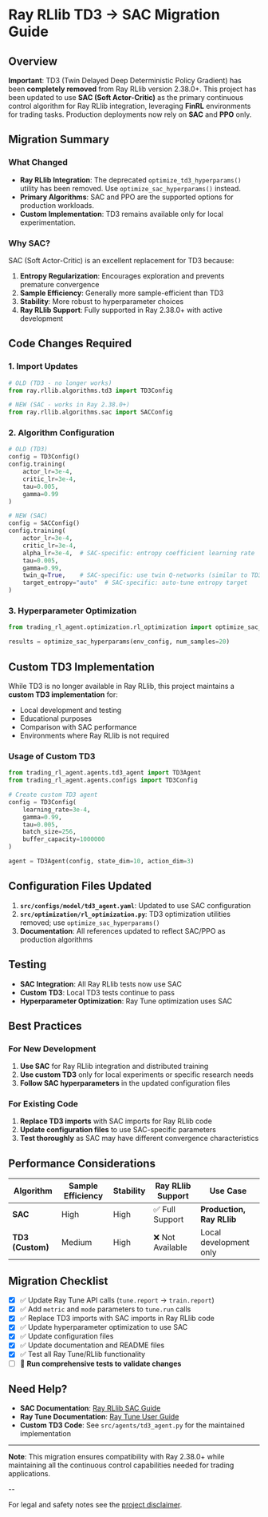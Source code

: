 # Ray RLlib TD3 → SAC Migration Guide

## Overview

**Important**: TD3 (Twin Delayed Deep Deterministic Policy Gradient) has been **completely removed** from Ray RLlib version 2.38.0+. This project has been updated to use **SAC (Soft Actor-Critic)** as the primary continuous control algorithm for Ray RLlib integration, leveraging **FinRL** environments for trading tasks. Production deployments now rely on **SAC** and **PPO** only.

## Migration Summary

### What Changed

- **Ray RLlib Integration**: The deprecated `optimize_td3_hyperparams()` utility has been removed. Use `optimize_sac_hyperparams()` instead.
- **Primary Algorithms**: SAC and PPO are the supported options for production workloads.
- **Custom Implementation**: TD3 remains available only for local experimentation.

### Why SAC?

SAC (Soft Actor-Critic) is an excellent replacement for TD3 because:

1. **Entropy Regularization**: Encourages exploration and prevents premature convergence
2. **Sample Efficiency**: Generally more sample-efficient than TD3
3. **Stability**: More robust to hyperparameter choices
4. **Ray RLlib Support**: Fully supported in Ray 2.38.0+ with active development

## Code Changes Required

### 1. Import Updates

```python
# OLD (TD3 - no longer works)
from ray.rllib.algorithms.td3 import TD3Config

# NEW (SAC - works in Ray 2.38.0+)
from ray.rllib.algorithms.sac import SACConfig
```

### 2. Algorithm Configuration

```python
# OLD (TD3)
config = TD3Config()
config.training(
    actor_lr=3e-4,
    critic_lr=3e-4,
    tau=0.005,
    gamma=0.99
)

# NEW (SAC)
config = SACConfig()
config.training(
    actor_lr=3e-4,
    critic_lr=3e-4,
    alpha_lr=3e-4,  # SAC-specific: entropy coefficient learning rate
    tau=0.005,
    gamma=0.99,
    twin_q=True,    # SAC-specific: use twin Q-networks (similar to TD3)
    target_entropy="auto"  # SAC-specific: auto-tune entropy target
)
```

### 3. Hyperparameter Optimization

```python
from trading_rl_agent.optimization.rl_optimization import optimize_sac_hyperparams

results = optimize_sac_hyperparams(env_config, num_samples=20)
```

## Custom TD3 Implementation

While TD3 is no longer available in Ray RLlib, this project maintains a **custom TD3 implementation** for:

- Local development and testing
- Educational purposes
- Comparison with SAC performance
- Environments where Ray RLlib is not required

### Usage of Custom TD3

```python
from trading_rl_agent.agents.td3_agent import TD3Agent
from trading_rl_agent.agents.configs import TD3Config

# Create custom TD3 agent
config = TD3Config(
    learning_rate=3e-4,
    gamma=0.99,
    tau=0.005,
    batch_size=256,
    buffer_capacity=1000000
)

agent = TD3Agent(config, state_dim=10, action_dim=3)
```

## Configuration Files Updated

1. **`src/configs/model/td3_agent.yaml`**: Updated to use SAC configuration
2. **`src/optimization/rl_optimization.py`**: TD3 optimization utilities removed; use `optimize_sac_hyperparams()`
3. **Documentation**: All references updated to reflect SAC/PPO as production algorithms

## Testing

- **SAC Integration**: All Ray RLlib tests now use SAC
- **Custom TD3**: Local TD3 tests continue to pass
- **Hyperparameter Optimization**: Ray Tune optimization uses SAC

## Best Practices

### For New Development

1. **Use SAC** for Ray RLlib integration and distributed training
2. **Use custom TD3** only for local experiments or specific research needs
3. **Follow SAC hyperparameters** in the updated configuration files

### For Existing Code

1. **Replace TD3 imports** with SAC imports for Ray RLlib code
2. **Update configuration files** to use SAC-specific parameters
3. **Test thoroughly** as SAC may have different convergence characteristics

## Performance Considerations

| Algorithm        | Sample Efficiency | Stability | Ray RLlib Support | Use Case                  |
| ---------------- | ----------------- | --------- | ----------------- | ------------------------- |
| **SAC**          | High              | High      | ✅ Full Support   | **Production, Ray RLlib** |
| **TD3 (Custom)** | Medium            | High      | ❌ Not Available  | Local development only    |

## Migration Checklist

- [x] ✅ Update Ray Tune API calls (`tune.report` → `train.report`)
- [x] ✅ Add `metric` and `mode` parameters to `tune.run` calls
- [x] ✅ Replace TD3 imports with SAC imports in Ray RLlib code
- [x] ✅ Update hyperparameter optimization to use SAC
- [x] ✅ Update configuration files
- [x] ✅ Update documentation and README files
- [x] ✅ Test all Ray Tune/RLlib functionality
- [ ] 🔄 **Run comprehensive tests to validate changes**

## Need Help?

- **SAC Documentation**: [Ray RLlib SAC Guide](https://docs.ray.io/en/latest/rllib/rllib-algorithms.html#sac)
- **Ray Tune Documentation**: [Ray Tune User Guide](https://docs.ray.io/en/latest/tune/index.html)
- **Custom TD3 Code**: See `src/agents/td3_agent.py` for the maintained implementation

---

**Note**: This migration ensures compatibility with Ray 2.38.0+ while maintaining all the continuous control capabilities needed for trading applications.

--

For legal and safety notes see the [project disclaimer](disclaimer.md).
